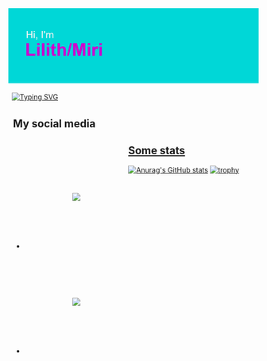 <img src="https://github.com/waterLilith0/waterLilith0/blob/main/header.png">
<table>
  <tr style="border: hidden">
    <td>
      <a href="https://git.io/typing-svg"><img src="https://readme-typing-svg.demolab.com?font=Fira+Code&duration=3000&pause=1000&color=00DFFF&center=true&vCenter=true&multiline=true&width=435&height=150&lines=Cyberpunk;Steampunk;Made+in+Abyss;Lord+of+the+Rings;Gaming" alt="Typing SVG" /></a>
    </td>
    <td></td>
  </tr>
</table>

<div style="margin: 1vw">
  <h2>My social media</h2>
  <ul style="float: left; position: relative">
    <li><img style="width: 2vw; margin: 10vw" type="image/png" src="https://upload.wikimedia.org/wikipedia/commons/thumb/7/7a/Bluesky_Logo.svg/600px-Bluesky_Logo.svg.png"><a href="https://bsky.app/profile/waterlilith.bsky.social"/></li>
    <li><img style="width: 2vw; margin: 10vw" type="image/png" src="https://upload.wikimedia.org/wikipedia/commons/thumb/c/ce/X_logo_2023.svg/1024px-X_logo_2023.svg.png"><a href="https://bsky.app/profile/waterlilith.bsky.social"/></li>
  </ul>
</div>

<h2>Some stats</h2>

[![Anurag's GitHub stats](https://github-readme-stats.vercel.app/api?username=waterLilith0)](https://github.com/anuraghazra/github-readme-stats)
[![trophy](https://github-profile-trophy.vercel.app/?username=waterLilith0&theme=onedark)](https://github.com/ryo-ma/github-profile-trophy)


<!---
waterLilith0/waterLilith0 is a ✨ special ✨ repository because its `README.md` (this file) appears on your GitHub profile.
You can click the Preview link to take a look at your changes.
--->
